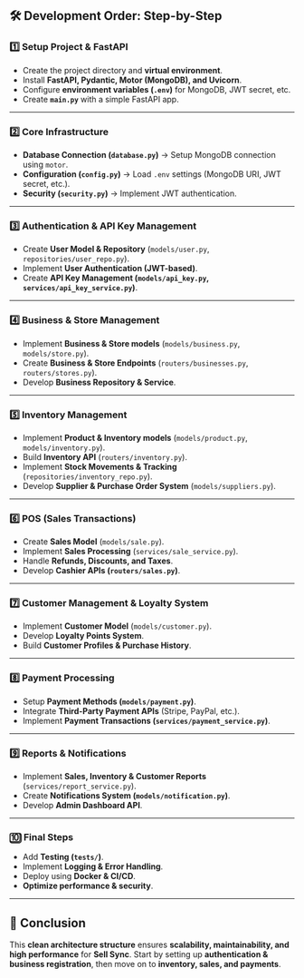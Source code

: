 
## **🛠️ Development Order: Step-by-Step**

### **1️⃣ Setup Project & FastAPI**
- Create the project directory and **virtual environment**.
- Install **FastAPI, Pydantic, Motor (MongoDB), and Uvicorn**.
- Configure **environment variables (`.env`)** for MongoDB, JWT secret, etc.
- Create **`main.py`** with a simple FastAPI app.

---

### **2️⃣ Core Infrastructure**
- **Database Connection (`database.py`)** → Setup MongoDB connection using `motor`.
- **Configuration (`config.py`)** → Load `.env` settings (MongoDB URI, JWT secret, etc.).
- **Security (`security.py`)** → Implement JWT authentication.

---

### **3️⃣ Authentication & API Key Management**
- Create **User Model & Repository** (`models/user.py`, `repositories/user_repo.py`).
- Implement **User Authentication (JWT-based)**.
- Create **API Key Management (`models/api_key.py`, `services/api_key_service.py`)**.

---

### **4️⃣ Business & Store Management**
- Implement **Business & Store models** (`models/business.py`, `models/store.py`).
- Create **Business & Store Endpoints** (`routers/businesses.py`, `routers/stores.py`).
- Develop **Business Repository & Service**.

---

### **5️⃣ Inventory Management**
- Implement **Product & Inventory models** (`models/product.py`, `models/inventory.py`).
- Build **Inventory API** (`routers/inventory.py`).
- Implement **Stock Movements & Tracking** (`repositories/inventory_repo.py`).
- Develop **Supplier & Purchase Order System** (`models/suppliers.py`).

---

### **6️⃣ POS (Sales Transactions)**
- Create **Sales Model** (`models/sale.py`).
- Implement **Sales Processing** (`services/sale_service.py`).
- Handle **Refunds, Discounts, and Taxes**.
- Develop **Cashier APIs (`routers/sales.py`)**.

---

### **7️⃣ Customer Management & Loyalty System**
- Implement **Customer Model** (`models/customer.py`).
- Develop **Loyalty Points System**.
- Build **Customer Profiles & Purchase History**.

---

### **8️⃣ Payment Processing**
- Setup **Payment Methods (`models/payment.py`)**.
- Integrate **Third-Party Payment APIs** (Stripe, PayPal, etc.).
- Implement **Payment Transactions (`services/payment_service.py`)**.

---

### **9️⃣ Reports & Notifications**
- Implement **Sales, Inventory & Customer Reports** (`services/report_service.py`).
- Create **Notifications System (`models/notification.py`)**.
- Develop **Admin Dashboard API**.

---

### **🔟 Final Steps**
- Add **Testing (`tests/`)**.
- Implement **Logging & Error Handling**.
- Deploy using **Docker & CI/CD**.
- **Optimize performance & security**.

---

## **🚀 Conclusion**
This **clean architecture structure** ensures **scalability, maintainability, and high performance** for **Sell Sync**. Start by setting up **authentication & business registration**, then move on to **inventory, sales, and payments**.  
